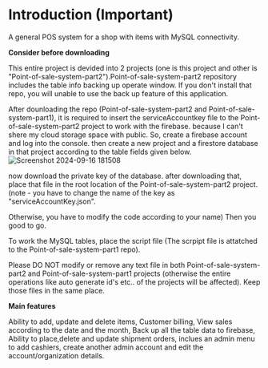 # Introduction (Important)
A general POS system for a shop with items with MySQL connectivity. 

**Consider before downloading**

This entire project is devided into 2 projects (one is this project and other is "Point-of-sale-system-part2").Point-of-sale-system-part2 repository includes the table info backing up operate window. If you don't install that repo, you will unable to use the back up feature of this application.

After dounloading the repo (Point-of-sale-system-part2  and Point-of-sale-system-part1), it is required to insert the serviceAccountkey file to the Point-of-sale-system-part2 project to work with the firebase. because I can't shere my cloud storage space with public. So, create a firebase account and log into the console. then create a new project and a firestore database in that project according to the table fields given below.
![Screenshot 2024-09-16 181508](https://github.com/user-attachments/assets/3e5157b3-dd59-4b87-a9be-e26fe20d0f1e)


now download the private key of the database. after downloading that, place that file in the root location of the Point-of-sale-system-part2 project. (note - you have to change the name of the key as "serviceAccountKey.json".


Otherwise, you have to modify the code according to your name) Then you good to go.

To work the MySQL tables, place the script file (The scrpipt file is attatched to the Point-of-sale-system-part1 repo).

Please DO NOT modify or remove any text file in both Point-of-sale-system-part2 and Point-of-sale-system-part1 projects (otherwise the entire operations like auto generate id's etc.. of the projects will be affected). Keep those files in the same place.

**Main features**

Ability to add, update and delete items,
Customer billing,
View sales according to the date and the month,
Back up all the table data to firebase,
Ability to place,delete and update shipment orders,
inclues an admin menu to add cashiers, create another admin account and edit the account/organization details.
